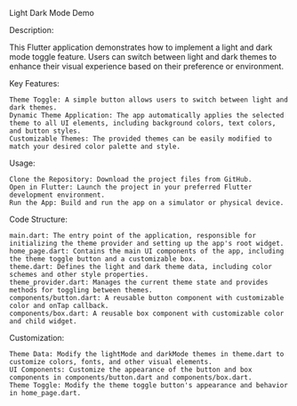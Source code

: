 Light Dark Mode Demo

Description:

This Flutter application demonstrates how to implement a light and dark mode toggle feature. Users can switch between light and dark themes to enhance their visual experience based on their preference or environment.

Key Features:

    Theme Toggle: A simple button allows users to switch between light and dark themes.
    Dynamic Theme Application: The app automatically applies the selected theme to all UI elements, including background colors, text colors, and button styles.
    Customizable Themes: The provided themes can be easily modified to match your desired color palette and style.

Usage:

    Clone the Repository: Download the project files from GitHub.
    Open in Flutter: Launch the project in your preferred Flutter development environment.
    Run the App: Build and run the app on a simulator or physical device.

Code Structure:

    main.dart: The entry point of the application, responsible for initializing the theme provider and setting up the app's root widget.
    home_page.dart: Contains the main UI components of the app, including the theme toggle button and a customizable box.
    theme.dart: Defines the light and dark theme data, including color schemes and other style properties.
    theme_provider.dart: Manages the current theme state and provides methods for toggling between themes.
    components/button.dart: A reusable button component with customizable color and onTap callback.
    components/box.dart: A reusable box component with customizable color and child widget.

Customization:

    Theme Data: Modify the lightMode and darkMode themes in theme.dart to customize colors, fonts, and other visual elements.
    UI Components: Customize the appearance of the button and box components in components/button.dart and components/box.dart.
    Theme Toggle: Modify the theme toggle button's appearance and behavior in home_page.dart.
